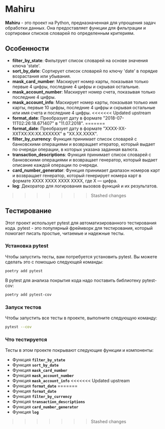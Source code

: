 # Mahiru

**Mahiru** - это проект на Python, предназначенная для упрощения задач обработки данных. Она предоставляет функции для фильтрации и сортировки списков словарей по определенным критериям.

## Особенности

- **filter_by_state**: Фильтрует список словарей на основе значения ключа 'state'.
- **sort_by_date**: Сортирует список словарей по ключу 'date' в порядке возрастания или убывания.
- **mask_card_number**: Маскирует номер карты, показывая только первые 4 цифры, последние 4 цифры и скрывая остальные.
- **mask_account_number**: Маскирует номер счета, показывая только последние 4 цифры.
- **mask_account_info**: Маскирует номер карты, показывая только имя карты, первые 10 цифры, последние 4 цифры и скрывая остальные или имя счета и последние 4 цифры.
<<<<<<< Updated upstream
- **format_date**: Преобразует дату в формате "2018-07-11T02:26:18.671407" в "11.07.2018".
=======
- **format_date**: Преобразует дату в формате "XXXX-XX-XXTXX:XX:XX.XXXXXX" в "XX.XX.XXXX".
- **filter_by_currency**: Функция принимает список словарей с банковскими операциями и возвращает итератор, который выдает по очереди операции, в которых указана заданная валюта.
- **transaction_descriptions**: Функция принимает список словарей с банковскими операциями и возвращает генератор, который выдает описание каждой операции по очереди.
- **card_number_generator**: Функция принимает диапазон номеров карт и возвращает генератор, который генерирует номера карт в формате XXXX XXXX XXXX XXXX, где X — цифра.
- **log**: Декоратор для логирования вызовов функций и их результатов.
>>>>>>> Stashed changes

## Тестирование

Этот проект использует pytest для автоматизированного тестирования кода. pytest - это популярный фреймворк для тестирования, который помогает писать простые, читаемые и надежные тесты.

### Установка pytest

Чтобы запустить тесты, вам потребуется установить pytest. Вы можете сделать это с помощью следующей команды:

```bash
poetry add pytest
```

В pytest для анализа покрытия кода надо поставить библиотеку 
pytest-cov:
```bash
poetry add pytest-cov
```


### Запуск тестов

Чтобы запустить все тесты в проекте, выполните следующую команду:

```bash
pytest --cov
```

### Что тестируется

Тесты в этом проекте покрывают следующие функции и компоненты:

- Функция **`filter_by_state`**
- Функция **`sort_by_date`**
- Функция **`mask_card_number`**
- Функция **`mask_account_number`**
- Функция **`mask_account_info`**
<<<<<<< Updated upstream
- Функция **`format_date`**
=======
- Функция **`format_date`**
- Функция **`filter_by_currency`**
- Функция **`transaction_descriptions`**
- Функция **`card_number_generator`**
- Функция **`log`**
>>>>>>> Stashed changes
